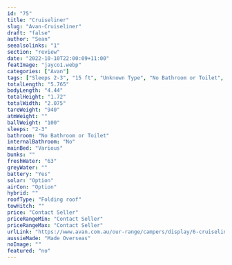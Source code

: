 ```yaml
---
id: "75"
title: "Cruiseliner"
slug: "Avan-Cruiseliner"
draft: "false"
author: "Sean"
seealsolinks: "1"
section: "review"
date: "2022-10-10T22:00:09+11:00"
featImage: "jayco1.webp"
categories: ["Avan"]
tags: ["Sleeps 2-3", "15 ft", "Unknown Type", "No Bathroom or Toilet", "Folding roof", "Price Unknown"]
totalLength: "5.765"
bodyLength: "4.44"
totalHeight: "1.72"
totalWidth: "2.075"
tareWeight: "940"
atmWeight: ""
ballWeight: "100"
sleeps: "2-3"
bathroom: "No Bathroom or Toilet"
internalBathroom: "No"
mainBed: "Various"
bunks: ""
freshWater: "63"
greyWater: ""
battery: "Yes"
solar: "Option"
airCon: "Option"
hybrid: ""
roofType: "Folding roof"
towHitch: ""
price: "Contact Seller"
priceRangeMin: "Contact Seller"
priceRangeMax: "Contact Seller"
urlLink: "https://www.avan.com.au/our-range/campers/display/6-cruiseliner"
aussieMade: "Made Overseas"
noImage: ""
featured: "no"
---
```

